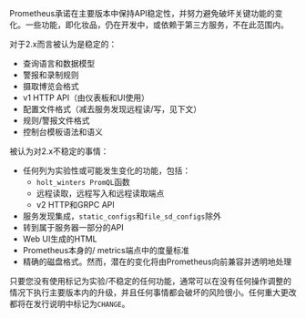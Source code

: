 Prometheus承诺在主要版本中保持API稳定性，并努力避免破坏关键功能的变化。一些功能，即化妆品，仍在开发中，或依赖于第三方服务，不在此范围内。

对于2.x而言被认为是稳定的：

- 查询语言和数据模型
- 警报和录制规则
- 摄取博览会格式
- v1 HTTP API（由仪表板和UI使用）
- 配置文件格式（减去服务发现远程读/写，见下文）
- 规则/警报文件格式
- 控制台模板语法和语义

被认为对2.x不稳定的事情：

- 任何列为实验性或可能发生变化的功能，包括：
    - `holt_winters PromQL`函数
    - 远程读取，远程写入和远程读取端点
    - v2 HTTP和GRPC API
- 服务发现集成，`static_configs`和`file_sd_configs`除外
- 转到属于服务器一部分的API
- Web UI生成的HTML
- Prometheus本身的/ metrics端点中的度量标准
- 精确的磁盘格式。然而，潜在的变化将由Prometheus向前兼容并透明地处理

只要您没有使用标记为实验/不稳定的任何功能，通常可以在没有任何操作调整的情况下执行主要版本内的升级，并且任何事情都会破坏的风险很小。任何重大更改都将在发行说明中标记为`CHANGE`。
